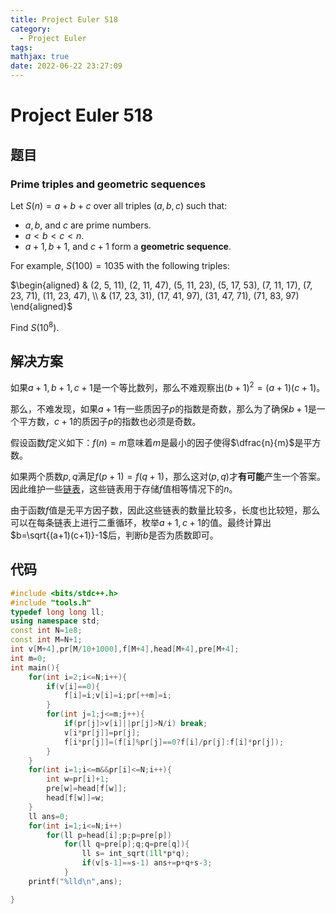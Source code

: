 ```yaml
---
title: Project Euler 518
category:
  - Project Euler
tags:
mathjax: true
date: 2022-06-22 23:27:09
---
```


<escape><!-- more --></escape>

# Project Euler 518

## 题目

### Prime triples and geometric sequences

Let $S(n) = a+b+c$ over all triples $(a,b,c)$ such that:

- $a, b$, and $c$ are prime numbers.
- $a < b < c < n$.
- $a+1, b+1$, and $c+1$ form a **geometric sequence**.

For example, $S(100) = 1035$ with the following triples:

$\begin{aligned}
& (2, 5, 11), (2, 11, 47), (5, 11, 23), (5, 17, 53), (7, 11, 17), (7, 23, 71), (11, 23, 47), \\
& (17, 23, 31), (17, 41, 97), (31, 47, 71), (71, 83, 97)
\end{aligned}$

Find $S(10^8)$.

## 解决方案

如果$a+1,b+1,c+1$是一个等比数列，那么不难观察出$(b+1)^2=(a+1)(c+1)$。

那么，不难发现，如果$a+1$有一些质因子$p$的指数是奇数，那么为了确保$b+1$是一个平方数，$c+1$的质因子$p$的指数也必须是奇数。

假设函数$f$定义如下：$f(n)=m$意味着$m$是最小的因子使得$\dfrac{n}{m}$是平方数。

如果两个质数$p,q$满足$f(p+1)=f(q+1)$，那么这对$(p,q)$才**有可能**产生一个答案。因此维护一些[链表](https://en.wikipedia.org/wiki/Linked_list#:~:text=Comparison%20of%20list%20data%20structures%20%20%20,%28%20n%20%29%20%203%20more%20rows%20)，这些链表用于存储$f$值相等情况下的$n$。

由于函数$f$值是无平方因子数，因此这些链表的数量比较多，长度也比较短，那么可以在每条链表上进行二重循环，枚举$a+1,c+1$的值。最终计算出$b=\sqrt{(a+1)(c+1)}-1$后，判断$b$是否为质数即可。

## 代码

```C++
#include <bits/stdc++.h>
#include "tools.h"
typedef long long ll;
using namespace std;
const int N=1e8;
const int M=N+1;
int v[M+4],pr[M/10+1000],f[M+4],head[M+4],pre[M+4];
int m=0;
int main(){
    for(int i=2;i<=N;i++){
        if(v[i]==0){
            f[i]=i;v[i]=i;pr[++m]=i;
        }
        for(int j=1;j<=m;j++){
            if(pr[j]>v[i]||pr[j]>N/i) break;
            v[i*pr[j]]=pr[j];
            f[i*pr[j]]=(f[i]%pr[j]==0?f[i]/pr[j]:f[i]*pr[j]);
        }
    }
    for(int i=1;i<=m&&pr[i]<=N;i++){
        int w=pr[i]+1;
        pre[w]=head[f[w]];
        head[f[w]]=w;
    }
    ll ans=0;
    for(int i=1;i<=N;i++)
        for(ll p=head[i];p;p=pre[p])
            for(ll q=pre[p];q;q=pre[q]){
                ll s= int_sqrt(1ll*p*q);
                if(v[s-1]==s-1) ans+=p+q+s-3;
            }
    printf("%lld\n",ans);

}
```
